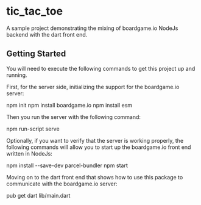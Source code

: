 # tic_tac_toe

A sample project demonstrating the mixing of boardgame.io NodeJs backend with the
dart front end.

## Getting Started

You will need to execute the following commands to get this project up and running.

First, for the server side, initializing the support for the boardgame.io server:

npm init
npm install boardgame.io
npm install esm

Then you run the server with the following command:

npm run-script serve

Optionally, if you want to verify that the server is working properly, the following
commands will allow you to start up the boardgame.io front end written in NodeJs:

npm install --save-dev parcel-bundler
npm start

Moving on to the dart front end that shows how to use this package to communicate
with the boardgame.io server:

pub get
dart lib/main.dart
